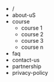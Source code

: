- /
- about-uS
- course
  - course 1
  - course 2
  - course 3
  - course n
- faq
- contact-us
- partnership
- privacy-policy